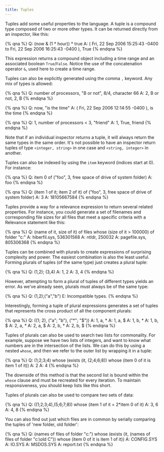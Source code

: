 ```yaml
---
title: Tuples
---
```


Tuples add some useful properties to the language. A tuple is a compound type
composed of two or more other types. It can be returned directly from an
inspector, like this:

{% qna %}
Q: (now & (1 * hour)) * true
A: ( Fri, 22 Sep 2006 15:25:43 -0400 to Fri, 22 Sep 2006 16:25:43 -0400 ), True
{% endqna %}

This expression returns a compound object including a time range and an
associated boolean `True`/`False`. Notice the use of the concatenation operator
`&`, used here to create a time range.

Tuples can also be explicitly generated using the comma `,` keyword. Any mix of
types is allowed:

{% qna %}
Q: number of processors, "B or not", 8/4, character 66
A: 2, B or not, 2, B
{% endqna %}

{% qna %}
Q: now, "is the time"
A: ( Fri, 22 Sep 2006 12:14:55 -0400 ), is the time
{% endqna %}

{% qna %}
Q: 1, number of processors < 3, "friend"
A: 1, True, friend
{% endqna %}

Note that if an individual inspector returns a tuple, it will always return the
same types in the same order. It's not possible to have an inspector return
tuples of type `<integer, string>` in one case and `<string, integer>` in
another.

Tuples can also be indexed by using the `item` keyword (indices start at 0). For
instance:

{% qna %}
Q: item 0 of ("foo", 3, free space of drive of system folder)
A: foo
{% endqna %}

{% qna %}
Q: (item 1 of it; item 2 of it) of ("foo", 3, free space of drive of system folder)
A: 3
A: 18105667584
{% endqna %}

Tuples provide a way for a relevance expression to return several related
properties. For instance, you could generate a set of filenames and
corresponding file sizes for all files that meet a specific criteria with a
Relevance statement like this:

{% qna %}
Q: (name of it, size of it) of files whose (size of it > 100000) of folder "c:"
A: hiberfil.sys, 536301568
A: ntldr, 250032
A: pagefile.sys, 805306368
{% endqna %}

Tuples can be combined with plurals to create expressions of surprising
complexity and power. The easiest combination is also the least useful. Forming
plurals of tuples (of the same type) just creates a plural tuple:

{% qna %}
Q: (1,2); (3,4)
A: 1, 2
A: 3, 4
{% endqna %}

However, attempting to form a plural of tuples of different types yields an
error. As we've already seen, plurals must always be of the same type:

{% qna %}
Q: (1,2);("a","b")
E: Incompatible types.
{% endqna %}

Interestingly, forming a tuple of plural expressions generates a set of tuples
that represents the cross product of all the component plurals:

{% qna %}
Q: ((1; 2), ("a"; "b"), ("*"; "$"))
A: 1, a, *
A: 1, a, $
A: 1, b, *
A: 1, b, $
A: 2, a, *
A: 2, a, $
A: 2, b, *
A: 2, b, $
{% endqna %}

Tuples of plurals can also be used to search two lists for commonality. For
example, suppose we have two lists of integers, and want to know what numbers
are in the intersection of the lists. We can do this by using a nested `whose`,
and then we refer to the outer list by wrapping it in a tuple:

{% qna %}
Q: (1;2;3;4) whose (exists (it, (2;4;6;8)) whose (item 0 of it is item 1 of it))
A: 2
A: 4
{% endqna %}

The downside of this method is that the second list is bound within the `whose`
clause and must be recreated for every iteration. To maintain responsiveness,
you should keep lists like this short.

Tuples of plurals can also be used to compare two sets of data:

{% qna %}
Q: ((1;2;3;4),(5;6;7;8)) whose (item 1 of it = 2*item 0 of it)
A: 3, 6
A: 4, 8
{% endqna %}

You can also find out just which files are in common by serially comparing the
tuples of 'new folder, old folder':

{% qna %}
Q: (names of files of folder "c:\") whose (exists (it, (names of files of folder "c:\old C")) whose (item 0 of it is item 1 of it))
A: CONFIG.SYS
A: IO.SYS
A: MSDOS.SYS
A: report.txt
{% endqna %}
